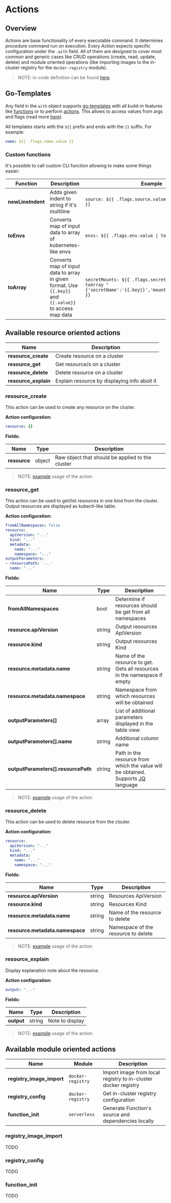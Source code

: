 # Actions

## Overview

Actions are base functionality of every executable command. It determines procedure command run on execution. Every Action expects specific configuration under the `.with` field. All of them are designed to cover most common and generic cases like CRUD operations (create, read, update, delete) and module oriented operations (like importing images to the in-cluster registry for the `docker-registry` module).

>NOTE: in-code definition can be found [here](https://github.com/kyma-project/cli/blob/main/internal/cmd/alpha/alpha.go#L35).

## Go-Templates

Any field in the `with` object supports [go-templates](https://pkg.go.dev/text/template) with all build-in features like [functions](https://pkg.go.dev/text/template#hdr-Functions) or to perform [actions](https://pkg.go.dev/text/template#hdr-Actions). This allows to access values from args and flags (read more [here](./inputs.md#go-templates)).

All templates starts with the `${{` prefix and ends with the `}}` suffix. For example:

```yaml
name: ${{ .flags.name.value }}
```

### Custom functions

It's possible to call custom CLI function allowing to make some things easier:

| Function | Description | Example |
| --- | --- | --- |
| **newLineIndent** | Adds given indent to string if it's multiline | `source: ${{ .flags.source.value \| newLineIndent 20 }}` |
| **toEnvs** | Converts map of input data to array of kubernetes-like envs | `envs: ${{ .flags.env.value \| toEnvs }}` |
| **toArray** | Converts map of input data to array in given format. Use `{{.key}}` and `{{.value}}` to access map data | `secretMounts: ${{ .flags.secretmount.value \| toArray "{'secretName':'{{.key}}','mountPath':'{{.value}}'}" }}` |

## Available resource oriented actions

| Name | Description |
| --- | --- |
| **resource_create** | Create resource on a cluster |
| **resource_get** | Get resource/s on a cluster |
| **resource_delete** | Delete resource on a cluster |
| **resource_explain** | Explain resource by displaying info aboit it |

### resource_create

This action can be used to create any resource on the cluster.

**Action configuration:**

```yaml
resource: {}
```

**Fields:**

| Name | Type | Description |
| --- | --- | --- |
| **resource** | object | Raw object that should be applied to the cluster |

>NOTE: [example](https://github.com/kyma-project/serverless/blob/98b03d4d5f721564ade3e22a446c737aed17d0bf/config/serverless/files/kyma-commands.yaml#L81-L149) usage of the action

### resource_get

This action can be used to get/list resources in one kind from the clsuter. Output resources are displayed as kubectl-like table.

**Action configuration:**

```yaml
fromAllNamespaces: false
resource:
  apiVersion: "..."
  kind: "..."
  metadata:
    name: "..."
    namespace: "..."
outputParameters:
- resourcePath: '...'
  name: "..."
```

**Fields:**

| Name | Type | Description |
| --- | --- | --- |
| **fromAllNamespaces** | bool | Determine if resources should be get from all namespaces |
| **resource.apiVersion** | string | Output resources ApiVersion |
| **resource.kind** | string | Output resources Kind |
| **resource.metadata.name** | string | Name of the resource to get. Gets all resources in the namespace if empty |
| **resource.metadata.namespace** | string | Namespace from which resources will be obtained |
| **outputParameters[]** | array | List of additional parameters displayed in the table view |
| **outputParameters[].name** | string | Additional column name |
| **outputParameters[].resourcePath** | string | Path in the resource from which the value will be obtained. Supports [JQ](https://jqlang.org/) language |

>NOTE: [example](https://github.com/kyma-project/serverless/blob/98b03d4d5f721564ade3e22a446c737aed17d0bf/config/serverless/files/kyma-commands.yaml#L7-L43) usage of the action

### resource_delete

This action can be used to delete resource from the clsuter.

**Action configuration:**

```yaml
resource:
  apiVersion: "..."
  kind: "..."
  metadata:
    name: "..."
    namespace: "..."
```

**Fields:**

| Name | Type | Description |
| --- | --- | --- |
| **resource.apiVersion** | string | Resources ApiVersion |
| **resource.kind** | string | Resources Kind |
| **resource.metadata.name** | string | Name of the resource to delete |
| **resource.metadata.namespace** | string | Namespace of the resource to delete |

>NOTE: [example](https://github.com/kyma-project/serverless/blob/98b03d4d5f721564ade3e22a446c737aed17d0bf/config/serverless/files/kyma-commands.yaml#L61-L79) usage of the action

### resource_explain

Display explanation note about the resource.

**Action configuration:**

```yaml
output: "..."
```

**Fields:**

| Name | Type | Description |
| --- | --- | --- |
| **output** | string | Note to display |

>NOTE: [example](https://github.com/kyma-project/serverless/blob/98b03d4d5f721564ade3e22a446c737aed17d0bf/config/serverless/files/kyma-commands.yaml#L45-L58) usage of the action

## Available module oriented actions

| Name | Module | Description |
| --- | --- | --- |
| **registry_image_import** | `docker-registry` | Import image from local registry to in-cluster docker registry |
| **registry_config** | `docker-registry` | Get in-cluster registry configuration |
| **function_init** | `serverless` | Generate Function's source and dependencies locally |

### registry_image_import

TODO

### registry_config

TODO

### function_init

TODO
